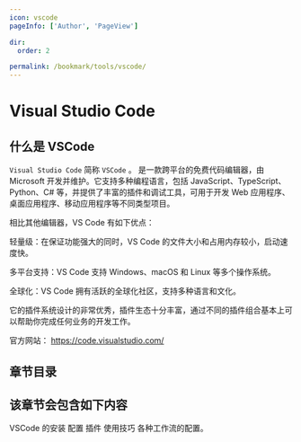 ```yaml
---
icon: vscode
pageInfo: ['Author', 'PageView']

dir:
  order: 2

permalink: /bookmark/tools/vscode/
---
```


# Visual Studio Code

## 什么是 VSCode

`Visual Studio Code` 简称 `VSCode` 。
是一款跨平台的免费代码编辑器，由 Microsoft 开发并维护。它支持多种编程语言，包括 JavaScript、TypeScript、Python、C# 等，并提供了丰富的插件和调试工具，可用于开发 Web 应用程序、桌面应用程序、移动应用程序等不同类型项目。

相比其他编辑器，VS Code 有如下优点：

轻量级：在保证功能强大的同时，VS Code 的文件大小和占用内存较小，启动速度快。

多平台支持：VS Code 支持 Windows、macOS 和 Linux 等多个操作系统。

全球化：VS Code 拥有活跃的全球化社区，支持多种语言和文化。

它的插件系统设计的非常优秀，插件生态十分丰富，通过不同的插件组合基本上可以帮助你完成任何业务的开发工作。

官方网站：
https://code.visualstudio.com/

## 章节目录

<Catalog base='/bookmark/tools/vscode/' hideHeading />

## 该章节会包含如下内容

VSCode 的安装
配置
插件
使用技巧
各种工作流的配置。
